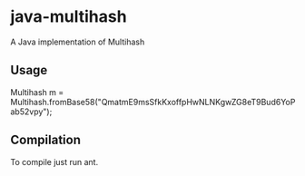 # java-multihash
A Java implementation of Multihash

## Usage
Multihash m = Multihash.fromBase58("QmatmE9msSfkKxoffpHwNLNKgwZG8eT9Bud6YoPab52vpy");

## Compilation
To compile just run ant.
